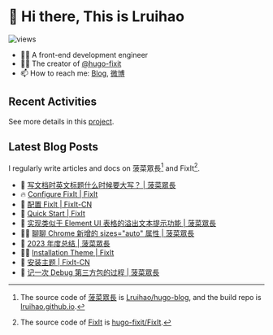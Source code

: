 # 👋 Hi there, This is Lruihao

![views](https://komarev.com/ghpvc/?username=Lruihao&color=ff69b4)

- 👨‍💻 A front-end development engineer
- 👨‍💼 The creator of [@hugo-fixit][hugo-fixit]
- 📫 How to reach me: [Blog][blog], [微博](https://weibo.com/liahao)

## Recent Activities

See more details in this [project](https://github.com/users/Lruihao/projects/1).

## Latest Blog Posts

I regularly write articles and docs on 菠菜眾長[^1] and FixIt[^2].

<!-- BLOG-POST-LIST:START -->
- 📝 [写文档时英文标题什么时候要大写？ | 菠菜眾長](https://lruihao.cn/posts/c6bc2d5/ "Tue Mar 26 2024 4:23 AM")
- 🔥 [Configure FixIt | FixIt](https://fixit.lruihao.cn/documentation/getting-started/configuration/ "Thu Mar 07 2024 7:37 AM")
- 📝 [配置 FixIt | FixIt-CN](https://fixit.lruihao.cn/zh-cn/documentation/getting-started/configuration/ "Thu Mar 07 2024 7:37 AM")
- 📝 [Quick Start | FixIt](https://fixit.lruihao.cn/documentation/getting-started/quick-start/ "Fri Mar 01 2024 7:18 AM")
- 📝 [实现类似于 Element UI 表格的溢出文本提示功能 | 菠菜眾長](https://lruihao.cn/posts/overflow-tooltip/ "Thu Feb 29 2024 8:46 AM")
- 👨‍💻 [聊聊 Chrome 新增的 sizes=&quot;auto&quot; 属性 | 菠菜眾長](https://lruihao.cn/posts/auto-sizes/ "Wed Feb 21 2024 2:00 AM")
- 📝 [2023 年度总结 | 菠菜眾長](https://lruihao.cn/years/2023/ "Fri Feb 09 2024 6:07 AM")
- 👨‍💻 [Installation Theme | FixIt](https://fixit.lruihao.cn/documentation/installation/ "Thu Jan 18 2024 2:29 AM")
- 📝 [安装主题 | FixIt-CN](https://fixit.lruihao.cn/zh-cn/documentation/installation/ "Thu Jan 18 2024 2:29 AM")
- 📝 [记一次 Debug 第三方包的过程 | 菠菜眾長](https://lruihao.cn/posts/900d5e4/ "Wed Jan 17 2024 6:57 AM")

<!-- BLOG-POST-LIST:END -->

<!-- link reference definition -->
[blog]: https://lruihao.cn
[blog-repo]: https://github.com/Lruihao/hugo-blog
[blog-deploy]: https://github.com/Lruihao/lruihao.github.io
[hugo-fixit]: https://github.com/hugo-fixit
[fixit]: https://fixit.lruihao.cn
[fixit-repo]: https://github.com/hugo-fixit/FixIt

<!-- footnote reference definition -->
[^1]: The source code of [菠菜眾長][blog] is [Lruihao/hugo-blog][blog-repo], and the build repo is [lruihao.github.io][blog-deploy].
[^2]: The source code of [FixIt][fixit] is [hugo-fixit/FixIt][fixit-repo].
